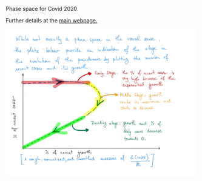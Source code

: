 Phase space for Covid 2020

Further details at the <a href="https://ufran.ca/phase_space_COVID/">main webpage.</a>

<img src="public_webpage/Notes_phase_space.jpg"></img>
